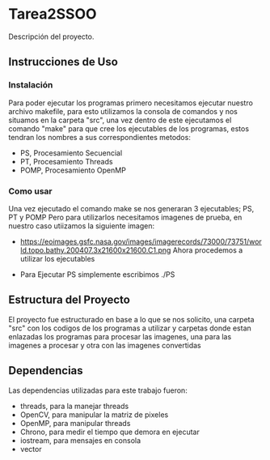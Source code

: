 # Tarea2SSOO

Descripción del proyecto.

## Instrucciones de Uso

### Instalación

Para poder ejecutar los programas primero necesitamos ejecutar nuestro archivo makefile, para esto utilizamos la consola de comandos y nos situamos en la carpeta "src", una vez dentro de este ejecutamos el comando "make" para que cree los ejecutables de los programas, estos tendran los nombres a sus correspondientes metodos:
* PS, Procesamiento Secuencial
* PT, Procesamiento Threads
* POMP, Procesamiento OpenMP

### Como usar

Una vez ejecutado el comando make se nos generaran 3 ejecutables; PS, PT y POMP
Pero para utilizarlos necesitamos imagenes de prueba, en nuestro caso utiizamos la siguiente imagen: 
* https://eoimages.gsfc.nasa.gov/images/imagerecords/73000/73751/world.topo.bathy.200407.3x21600x21600.C1.png
Ahora procedemos a utilizar los ejecutables

* Para Ejecutar PS simplemente escribimos ./PS



## Estructura del Proyecto

El proyecto fue estructurado en base a lo que se nos solicito, una carpeta "src" con los codigos de los programas a utilizar y carpetas donde estan enlazadas los programas para procesar las imagenes, una para las imagenes a procesar y otra con las imagenes convertidas

## Dependencias

Las dependencias utilizadas para este trabajo fueron:
* threads, para la manejar threads
* OpenCV, para manipular la matriz de pixeles
* OpenMP, para manipular threads
* Chrono, para medir el tiempo que demora en ejecutar
* iostream, para mensajes en consola
* vector
